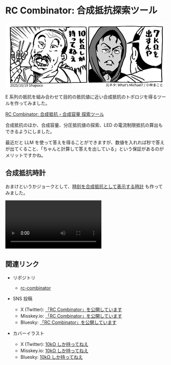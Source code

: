 # RC Combinator: 合成抵抗探索ツール

![](./title.png)

E 系列の抵抗を組み合わせて目的の抵抗値に近い合成抵抗のトポロジを得るツールを作ってみました。

[RC Combinator: 合成抵抗・合成容量 探索ツール](https://shapoco.github.io/rc-combinator/)

合成抵抗のほか、合成容量、分圧抵抗値の探索、LED の電流制限抵抗の算出もできるようにしました。

最近だと LLM を使って答えを得ることができますが、数値を入れれば秒で答えが出てくること、「ちゃんと計算して答えを出している」という保証があるのがメリットですかね。

## 合成抵抗時計

おまけというかジョークとして、[時刻を合成抵抗として表示する時計](https://shapoco.github.io/rc-combinator/clock/) も作ってみました。

![](https://www.shapoco.net/media/2025/20251026_rc_comb_clock.mp4)

## 関連リンク

- リポジトリ

    - [rc-combinator](https://github.com/shapoco/rc-combinator)

- SNS 投稿

    - X (Twitter): [「RC Combinator」を公開しています](https://x.com/shapoco/status/1980794711419097265)
    - Misskey.io: [「RC Combinator」を公開しています](https://misskey.io/notes/ae4u622j6o8h0afv)
    - Bluesky: [「RC Combinator」を公開しています](https://bsky.app/profile/shapoco.net/post/3m3qmmm7djk24)

- カバーイラスト

    - X (Twitter): [10kΩ しか持ってねえ](https://x.com/shapoco/status/1979897758506184989)
    - Misskey.io: [10kΩ しか持ってねえ](https://misskey.io/notes/ae1aijmdiy8e091v)
    - Bluesky: [10kΩ しか持ってねえ](https://bsky.app/profile/shapoco.net/post/3m3kexllayk2z)
